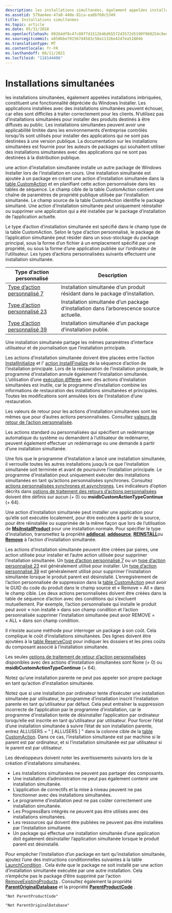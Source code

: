 ```yaml
---
description: les installations simultanées, également appelées installations imbriquées, constituent une fonctionnalité dépréciée du Windows Installer.
ms.assetid: 579ae4ee-47a0-440e-81ca-ea8bf60c5349
title: Installations simultanées
ms.topic: article
ms.date: 05/31/2018
ms.openlocfilehash: 09264df8c47c08f7d1512b46d65572d3572d5190f960254c8ed13182dd668657
ms.sourcegitcommit: e858bbe701567d4583c50a11326e42d7ea51804b
ms.translationtype: MT
ms.contentlocale: fr-FR
ms.lasthandoff: 08/11/2021
ms.locfileid: "118144406"
---
```

# <a name="concurrent-installations"></a>Installations simultanées

les installations simultanées, également appelées installations imbriquées, constituent une fonctionnalité dépréciée du Windows Installer. Les applications installées avec des installations simultanées peuvent échouer, car elles sont difficiles à traiter correctement pour les clients. N’utilisez pas d’installations simultanées pour installer des produits destinés à être diffusés au public. Les installations simultanées peuvent avoir une applicabilité limitée dans les environnements d’entreprise contrôlés lorsqu’ils sont utilisés pour installer des applications qui ne sont pas destinées à une version publique. La documentation sur les installations simultanées est fournie pour les auteurs de packages qui souhaitent utiliser des installations simultanées avec des applications qui ne sont pas destinées à la distribution publique.

une action d’installation simultanée installe un autre package de Windows Installer lors de l’installation en cours. Une installation simultanée est ajoutée à un package en créant une action d’installation simultanée dans la [table CustomAction](customaction-table.md) et en planifiant cette action personnalisée dans les tables de séquence. Le champ cible de la table CustomAction contient une chaîne de paramètres de propriété publique utilisée par l’installation simultanée. Le champ source de la table CustomAction identifie le package simultané. Une action d’installation simultanée peut uniquement réinstaller ou supprimer une application qui a été installée par le package d’installation de l’application actuelle.

Le type d’action d’installation simultanée est spécifié dans le champ type de la table CustomAction. Selon le type d’action personnalisé, le package de l’application simultanée peut résider dans un sous-stockage du package principal, sous la forme d’un fichier à un emplacement spécifié par une propriété, ou sous la forme d’une application publiée sur l’ordinateur de l’utilisateur. Les types d’actions personnalisées suivants effectuent une installation simultanée.



| Type d’action personnalisé                                 | Description                                                                     |
|----------------------------------------------------|---------------------------------------------------------------------------------|
| [Type d’action personnalisé 7](custom-action-type-7.md)   | Installation simultanée d’un produit résidant dans le package d’installation.      |
| [Type d’action personnalisé 23](custom-action-type-23.md) | Installation simultanée d’un package d’installation dans l’arborescence source actuelle. |
| [Type d’action personnalisé 39](custom-action-type-39.md) | Installation simultanée d’un package d’installation publié.                     |



 

Une installation simultanée partage les mêmes paramètres d’interface utilisateur et de journalisation que l’installation principale.

Les actions d’installation simultanée doivent être placées entre l’action [InstallInitialize](installinitialize-action.md) et l' [action InstallFinalize](installfinalize-action.md) de la séquence d’action de l’installation principale. Lors de la restauration de l’installation principale, le programme d’installation annule également l’installation simultanée. L’utilisation d’une [exécution différée](deferred-execution-custom-actions.md) avec des actions d’installation simultanées est inutile, car le programme d’installation combine les informations de restauration des installations simultanées et principales. Toutes les modifications sont annulées lors de l’installation d’une restauration.

Les valeurs de retour pour les actions d’installation simultanées sont les mêmes que pour d’autres actions personnalisées. Consultez [valeurs de retour de l’action personnalisée](custom-action-return-values.md).

Les actions standard ou personnalisées qui spécifient un redémarrage automatique du système ou demandent à l’utilisateur de redémarrer, peuvent également effectuer un redémarrage ou une demande à partir d’une installation simultanée.

Une fois que le programme d’installation a lancé une installation simultanée, il verrouille toutes les autres installations jusqu’à ce que l’installation simultanée soit terminée et avant de poursuivre l’installation principale. Le programme d’installation peut uniquement exécuter des installations simultanées en tant qu’actions personnalisées synchrones. Consultez [actions personnalisées synchrones et asynchrones](synchronous-and-asynchronous-custom-actions.md). Les indicateurs d’option décrits dans [options de traitement des retours d’actions personnalisées](custom-action-return-processing-options.md) doivent être définis sur aucun (+ 0) ou **msidbCustomActionTypeContinue** (+ 64).

Une action d’installation simultanée peut installer une application pour qu’elle soit exécutée localement, pour être exécutée à partir de la source, pour être réinstallée ou supprimée de la même façon que lors de l’utilisation de [**MsiInstallProduct**](/windows/desktop/api/Msi/nf-msi-msiinstallproducta) pour une installation normale. Pour spécifier le type d’installation, transmettez la propriété [**addlocal**](addlocal.md), [**addsource**](addsource.md), [**REINSTALL**](reinstall.md)ou [**Remove**](remove.md) à l’action d’installation simultanée.

Les actions d’installation simultanée peuvent être créées par paires, une action utilisée pour installer et l’autre action utilisée pour supprimer l’installation simultanée. Un [type d’action personnalisé 7](custom-action-type-7.md) ou un [type d’action personnalisé 23](custom-action-type-23.md) est généralement utilisé pour installer. Un [type d’action personnalisé 39](custom-action-type-39.md) est généralement utilisé pour supprimer l’installation simultanée lorsque le produit parent est désinstallé. L’enregistrement de l’action personnalisée de suppression dans la [table CustomAction](customaction-table.md) peut avoir le GUID du code du produit dans le champ source et « Remove = All » dans le champ cible. Les deux actions personnalisées doivent être créées dans la table de séquence d’action avec des conditions qui s’excluent mutuellement. Par exemple, l’action personnalisée qui installe le produit peut avoir « non installé » dans son champ condition et l’action personnalisée supprimer l’installation simultanée peut avoir REMOVE = « ALL » dans son champ condition.

Il n’existe aucune méthode pour interroger un package à son coût. Cela complique le coût d’installations simultanées. Des lignes doivent être ajoutées à la [table ReserveCost](reservecost-table.md) pour indiquer les dossiers et les pires coûts du composant associé à l’installation simultanée.

Les seules [options de traitement de retour d’action personnalisées](custom-action-return-processing-options.md) disponibles avec des actions d’installation simultanées sont None (+ 0) ou **msidbCustomActionTypeContinue** (+ 64).

Notez qu’une installation parente ne peut pas appeler son propre package en tant qu’action d’installation simultanée.

Notez que si une installation par ordinateur tente d’exécuter une installation simultanée par utilisateur, le programme d’installation inscrit l’installation parente en tant qu’utilisateur par défaut. Cela peut entraîner la suppression incorrecte de l’application par le programme d’installation, car le programme d’installation tente de désinstaller l’application par ordinateur lorsqu’elle est inscrite en tant qu’utilisateur par utilisateur. Pour forcer l’état d’une installation simultanée à suivre l’état de son installation parente, entrez ALLUSERS = " \[ ALLUSERS \] " dans la colonne cible de la [table CustomAction](customaction-table.md). Dans ce cas, l’installation simultanée est par machine si le parent est par ordinateur, et si l’installation simultanée est par utilisateur si le parent est par utilisateur.

Les développeurs doivent noter les avertissements suivants lors de la création d’installations simultanées.

-   Les installations simultanées ne peuvent pas partager des composants.
-   Une installation d’administration ne peut pas également contenir une installation simultanée.
-   L’application de correctifs et la mise à niveau peuvent ne pas fonctionner avec des installations simultanées.
-   Le programme d’installation peut ne pas coûter correctement une installation simultanée.
-   Les ProgressBars intégrés ne peuvent pas être utilisés avec des installations simultanées.
-   Les ressources qui doivent être publiées ne peuvent pas être installées par l’installation simultanée.
-   Un package qui effectue une installation simultanée d’une application doit également désinstaller l’application simultanée lorsque le produit parent est désinstallé.

Pour empêcher l’installation d’un package en tant qu’installation simultanée, ajoutez l’une des instructions conditionnelles suivantes à la table [LaunchCondition](launchcondition-table.md) . Cela évite que le package ne soit installé par une action d’installation simultanée exécutée par une autre installation. Cela n’empêche pas le package d’être supprimé par l’action [RemoveExistingProducts](removeexistingproducts-action.md) . Consultez également la propriété [**ParentOriginalDatabase**](parentoriginaldatabase.md) et la propriété [**ParentProductCode**](parentproductcode.md) .

``` syntax
"Not ParentProductCode"
```

``` syntax
"Not ParentOriginalDatabase"
```

 

 



